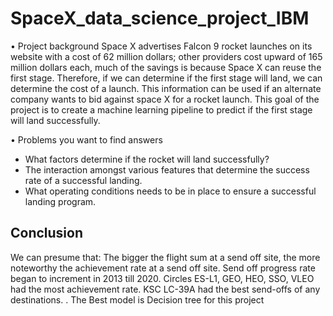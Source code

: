 # SpaceX_data_science_project_IBM

• Project background
Space X advertises Falcon 9 rocket launches on its website with a cost of 62 million dollars; other providers cost upward of 165 million dollars each, much of the savings is because Space X can reuse the first stage. Therefore, if we can determine if the first stage will land, we can determine the cost of a launch. This information can be used if an alternate company wants to bid against space X for a rocket launch. This goal of the project is to create a machine learning pipeline to predict if the first stage will land successfully.

• Problems you want to find answers
- What factors determine if the rocket will land successfully?
- The interaction amongst various features that determine the success rate of a successful landing.
- What operating conditions needs to be in place to ensure a successful landing program.

## Conclusion

We can presume that: 
The bigger the flight sum at a send off site, the more noteworthy the achievement rate at a send off site. 
Send off progress rate began to increment in 2013 till 2020. 
Circles ES-L1, GEO, HEO, SSO, VLEO had the most achievement rate. 
KSC LC-39A had the best send-offs of any destinations. .
The Best model is Decision tree for this project
